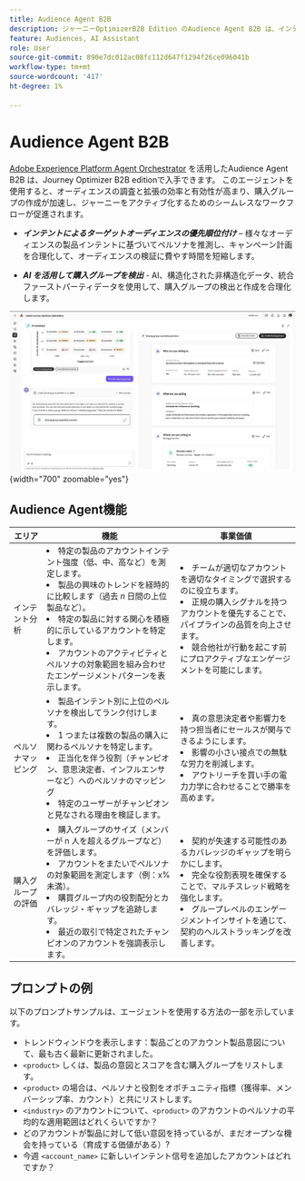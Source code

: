 ```yaml
---
title: Audience Agent B2B
description: ジャーニーOptimizerB2B Edition のAudience Agent B2B は、インテント分析とペルソナマッピングを使用して、購入グループを作成し、B2B マーケティングワークフローを高速化します。
feature: Audiences, AI Assistant
role: User
source-git-commit: 890e7dc012ac08fc112d647f1294f26ce096041b
workflow-type: tm+mt
source-wordcount: '417'
ht-degree: 1%

---
```


# Audience Agent B2B

[Adobe Experience Platform Agent Orchestrator](https://experienceleague.adobe.com/ja/docs/experience-cloud-ai/experience-cloud-ai/agents/agent-orchestrator) を活用したAudience Agent B2B は、Journey Optimizer B2B editionで入手できます。 このエージェントを使用すると、オーディエンスの調査と拡張の効率と有効性が高まり、購入グループの作成が加速し、ジャーニーをアクティブ化するためのシームレスなワークフローが促進されます。

* **_インテントによるターゲットオーディエンスの優先順位付け_** – 様々なオーディエンスの製品インテントに基づいてペルソナを推測し、キャンペーン計画を合理化して、オーディエンスの検証に費やす時間を短縮します。

* **_AI を活用して購入グループを検出_** - AI、構造化された非構造化データ、統合ファーストパーティデータを使用して、購入グループの検出と作成を合理化します。

![Audience Agent B2B （フルページモード） ](./assets/audience-agent-full.png){width="700" zoomable="yes"}

## Audience Agent機能

| エリア | 機能 | 事業価値 |
| ---- | ------------ | -------------- |
| インテント分析 | <li> 特定の製品のアカウントインテント強度（低、中、高など）を測定します。 <li>製品の興味のトレンドを経時的に比較します（過去 _n_ 日間の上位製品など）。 <li>特定の製品に対する関心を積極的に示しているアカウントを特定します。 <li>アカウントのアクティビティとペルソナの対象範囲を組み合わせたエンゲージメントパターンを表示します。 | <li>チームが適切なアカウントを適切なタイミングで選択するのに役立ちます。 <li>正規の購入シグナルを持つアカウントを優先することで、パイプラインの品質を向上させます。 <li>競合他社が行動を起こす前にプロアクティブなエンゲージメントを可能にします。 |
| ペルソナマッピング | <li>製品インテント別に上位のペルソナを検出してランク付けします。 <li>1 つまたは複数の製品の購入に関わるペルソナを特定します。 <li>正当化を伴う役割（チャンピオン、意思決定者、インフルエンサーなど）へのペルソナのマッピング <li>特定のユーザーがチャンピオンと見なされる理由を検証します。 | <li>真の意思決定者や影響力を持つ担当者にセールスが関与できるようにします。 <li>影響の小さい接点での無駄な労力を削減します。 <li>アウトリーチを買い手の電力力学に合わせることで勝率を高めます。 |
| 購入グループの評価 | <li>購入グループのサイズ（メンバーが n 人を超えるグループなど）を評価します。 <li>アカウントをまたいでペルソナの対象範囲を測定します（例：x% 未満）。 <li>購買グループ内の役割配分とカバレッジ・ギャップを追跡します。 <li>最近の取引で特定されたチャンピオンのアカウントを強調表示します。 | <li>契約が失速する可能性のあるカバレッジのギャップを明らかにします。 <li>完全な役割表現を確保することで、マルチスレッド戦略を強化します。 <li>グループレベルのエンゲージメントインサイトを通じて、契約のヘルストラッキングを改善します。 |

## プロンプトの例

以下のプロンプトサンプルは、エージェントを使用する方法の一部を示しています。

* トレンドウィンドウを表示します：製品ごとのアカウント製品意図について、最も古く最新に更新されました。
* `<product>` しくは、製品の意図とスコアを含む購入グループをリストします。
* `<product>` の場合は、ペルソナと役割をオポチュニティ指標（獲得率、メンバーシップ率、カウント）と共にリストします。
* `<industry>` のアカウントについて、`<product>` のアカウントのペルソナの平均的な適用範囲はどれくらいですか？
* どのアカウントが製品に対して低い意図を持っているが、まだオープンな機会を持っている（育成する価値がある）?
* 今週 `<account_name>` に新しいインテント信号を追加したアカウントはどれですか？

